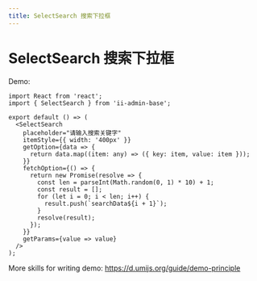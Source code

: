 ```yaml
---
title: SelectSearch 搜索下拉框
---
```


# SelectSearch 搜索下拉框

Demo:

```tsx
import React from 'react';
import { SelectSearch } from 'ii-admin-base';

export default () => (
  <SelectSearch
    placeholder="请输入搜索关键字"
    itemStyle={{ width: '400px' }}
    getOption={data => {
      return data.map((item: any) => ({ key: item, value: item }));
    }}
    fetchOption={() => {
      return new Promise(resolve => {
        const len = parseInt(Math.random(0, 1) * 10) + 1;
        const result = [];
        for (let i = 0; i < len; i++) {
          result.push(`searchData${i + 1}`);
        }
        resolve(result);
      });
    }}
    getParams={value => value}
  />
);
```

<API src='../../src/SelectSearch/index.tsx'></API>

More skills for writing demo: https://d.umijs.org/guide/demo-principle
